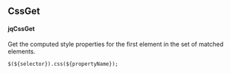 ## CssGet
#### jqCssGet
Get the computed style properties for the first element in the set of matched elements.
```
$(${selector}).css(${propertyName});
```